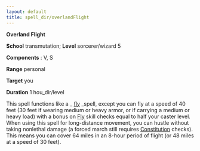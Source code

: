 ```yaml
---
layout: default
title: spell_dir/overlandFlight
---
```

 **Overland Flight**

**School** transmutation; **Level** sorcerer/wizard 5

**Components** : V, S

**Range** personal

**Target** you

**Duration** 1 hou_dir/level

This spell functions like a _ [fly](fly) _spell, except you can fly at a speed of 40 feet (30 feet if wearing medium or heavy armor, or if carrying a medium or heavy load) with a bonus on [Fly](../skill_dir/fly#_fly) skill checks equal to half your caster level. When using this spell for long-distance movement, you can hustle without taking nonlethal damage (a forced march still requires [Constitution](../gettingStarted#_constitution) checks). This means you can cover 64 miles in an 8-hour period of flight (or 48 miles at a speed of 30 feet).

